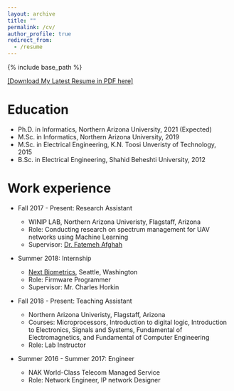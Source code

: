 ```yaml
---
layout: archive
title: ""
permalink: /cv/
author_profile: true
redirect_from:
  - /resume
---
```


{% include base_path %}

[[Download My Latest Resume in PDF here]](http://AlirezaShamsoshoara.github.io/files/AlirezaResume2020.pdf)

Education
======
* Ph.D. in Informatics, Northern Arizona University, 2021 (Expected)
* M.Sc. in Informatics, Northern Arizona University, 2019
* M.Sc. in Electrical Engineering, K.N. Toosi Unveristy of Technology, 2015
* B.Sc. in Electrical Engineering, Shahid Beheshti University, 2012

Work experience
======
* Fall 2017 - Present: Research Assistant
  * WINIP LAB, Northern Arizona Univeristy, Flagstaff, Arizona
  * Role: Conducting research on spectrum management for UAV networks using Machine Learning
  * Supervisor: [Dr. Fatemeh Afghah](https://www.cefns.nau.edu/~fa334/index.html)
  
* Summer 2018: Internship
  * [Next Biometrics](https://www.nextbiometrics.com), Seattle, Washington
  * Role: Firmware Programmer
  * Supervisor: Mr. Charles Horkin
 
* Fall 2018 - Present: Teaching Assistant
  * Northern Arizona Univeristy, Flagstaff, Arizona
  * Courses: Microprocessors, Introduction to digital logic, Introduction to Electronics, Signals and Systems, Fundamental of       Electromagnetics, and Fundamental of Computer Engineering
  * Role: Lab Instructor
  
* Summer 2016 - Summer 2017: Engineer
  * NAK World-Class Telecom Managed Service
  * Role: Network Engineer, IP network Designer
  
<!---
Publications
======
  <ul>{% for post in site.publications %}
    {% include archive-single-cv.html %}
  {% endfor %}</ul>
======
  <ul>{% for post in site.talks %}
    {% include archive-single-talk-cv.html %}
  {% endfor %}</ul>
Teaching
======
  <ul>{% for post in site.teaching %}
    {% include archive-single-cv.html %}
  {% endfor %}</ul>
Service
======
* Reviewer for 14 different Journals and Conferences.
--->

